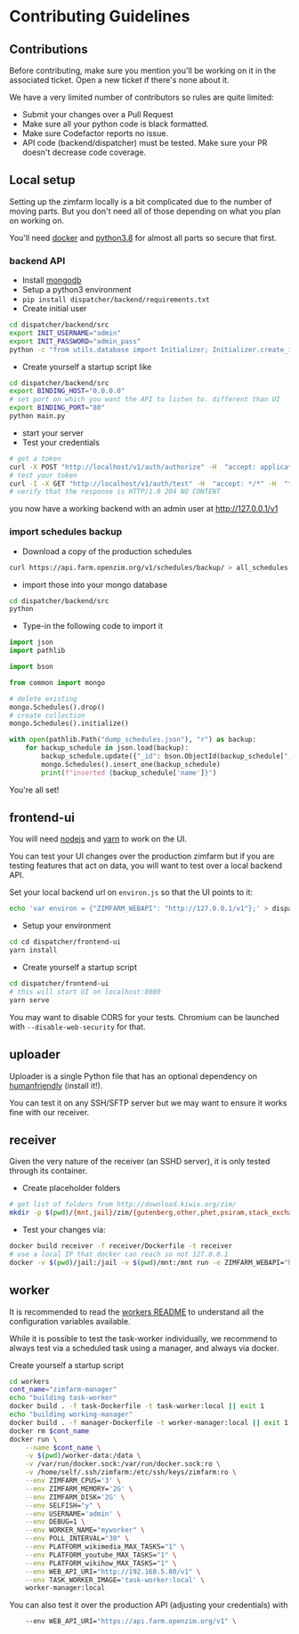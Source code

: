 # Contributing Guidelines

## Contributions

Before contributing, make sure you mention you'll be working on it in the associated ticket. Open a new ticket if there's none about it.

We have a very limited number of contributors so rules are quite limited:

- Submit your changes over a Pull Request
- Make sure all your python code is black formatted.
- Make sure Codefactor reports no issue.
- API code (backend/dispatcher) must be tested. Make sure your PR doesn't decrease code coverage.

## Local setup

Setting up the zimfarm locally is a bit complicated due to the number of moving parts. But you don't need all of those depending on what you plan on working on.

You'll need [docker](https://www.docker.com/) and [python3.8](https://www.python.org/) for almost all parts so secure that first.

### backend API

* Install [mongodb](https://www.mongodb.com/)
* Setup a python3 environment
* `pip install dispatcher/backend/requirements.txt`
* Create initial user

```sh
cd dispatcher/backend/src
export INIT_USERNAME="admin"
export INIT_PASSWORD="admin_pass"
python -c "from utils.database import Initializer; Initializer.create_initial_user()"
```

* Create yourself a startup script like

``` sh
cd dispatcher/backend/src
export BINDING_HOST="0.0.0.0"
# set port on which you want the API to listen to. different than UI
export BINDING_PORT="80"
python main.py
```

* start your server
* Test your credentials

``` sh
# get a token
curl -X POST "http://localhost/v1/auth/authorize" -H  "accept: application/json" -H  "Content-Type: application/x-www-form-urlencoded" -d "username=admin&password=admin_pass"
# test your token
curl -I -X GET "http://localhost/v1/auth/test" -H  "accept: */*" -H  "token: eyJ0eXAxxxxxxx"
# verify that the response is HTTP/1.0 204 NO CONTENT
```

you now have a working backend with an admin user at http://127.0.0.1/v1

### import schedules backup

* Download a copy of the production schedules
``` sh
curl https://api.farm.openzim.org/v1/schedules/backup/ > all_schedules.json
```
* import those into your mongo database

```sh
cd dispatcher/backend/src
python
```

* Type-in the following code to import it

```py
import json
import pathlib

import bson

from common import mongo

# delete existing
mongo.Schedules().drop()
# create collection
mongo.Schedules().initialize()

with open(pathlib.Path("dump_schedules.json"), "r") as backup:
    for backup_schedule in json.load(backup):
        backup_schedule.update({"_id": bson.ObjectId(backup_schedule["_id"])})
        mongo.Schedules().insert_one(backup_schedule)
        print(f"inserted {backup_schedule['name']}")
```

You're all set!

## frontend-ui

You will need [nodejs](https://nodejs.org/) and [yarn](https://classic.yarnpkg.com/en/docs/install/) to work on the UI.

You can test your UI changes over the production zimfarm but if you are testing features that act on data, you will want to test over a local backend API.

Set your local backend url on `environ.js` so that the UI points to it:

```sh
echo 'var environ = {"ZIMFARM_WEBAPI": "http://127.0.0.1/v1"};' > dispatcher/frontend-ui/public/environ.js
```

* Setup your environment

```sh
cd cd dispatcher/frontend-ui
yarn install
```

* Create yourself a startup script

```sh
cd dispatcher/frontend-ui
# this will start UI on localhost:8080
yarn serve
```

You may want to disable CORS for your tests. Chromium can be launched with `--disable-web-security` for that.


## uploader

Uploader is a single Python file that has an optional dependency on [humanfriendly](https://pypi.org/project/humanfriendly/) (install it!).

You can test it on any SSH/SFTP server but we may want to ensure it works fine with our receiver.

## receiver

Given the very nature of the receiver (an SSHD server), it is only tested through its container.

* Create placeholder folders

```sh
# get list of folders from http://download.kiwix.org/zim/
mkdir -p $(pwd)/{mnt,jail}/zim/{gutenberg,other,phet,psiram,stack_exchange,ted,vikidia,wikibooks,wikinews,wikipedia,wikiquote,wikisource,wikispecies,wikiversity,wikivoyage,wiktionary}
```

* Test your changes via:

```sh
docker build receiver -f receiver/Dockerfile -t receiver
# use a local IP that docker can reach so not 127.0.0.1
docker -v $(pwd)/jail:/jail -v $(pwd)/mnt:/mnt run -e ZIMFARM_WEBAPI="http://192.168.5.80/v1 receiver"
```

## worker

It is recommended to read the [workers README](./workers/README.md) to understand all the configuration variables available.

While it is possible to test the task-worker individually, we recommend to always test via a scheduled task using a manager, and always via docker.

Create yourself a startup script

```sh
cd workers
cont_name="zimfarm-manager"
echo "building task-worker"
docker build . -f task-Dockerfile -t task-worker:local || exit 1
echo "building working-manager"
docker build . -f manager-Dockerfile -t worker-manager:local || exit 1
docker rm $cont_name
docker run \
	--name $cont_name \
	-v $(pwd)/worker-data:/data \
	-v /var/run/docker.sock:/var/run/docker.sock:ro \
	-v /home/self/.ssh/zimfarm:/etc/ssh/keys/zimfarm:ro \
	--env ZIMFARM_CPUS='3' \
	--env ZIMFARM_MEMORY='2G' \
	--env ZIMFARM_DISK='2G' \
	--env SELFISH="y" \
	--env USERNAME='admin' \
	--env DEBUG=1 \
	--env WORKER_NAME="myworker" \
	--env POLL_INTERVAL="30" \
	--env PLATFORM_wikimedia_MAX_TASKS="1" \
	--env PLATFORM_youtube_MAX_TASKS="1" \
	--env PLATFORM_wikihow_MAX_TASKS="1" \
    --env WEB_API_URI="http://192.168.5.80/v1" \
	--env TASK_WORKER_IMAGE='task-worker:local' \
	worker-manager:local
```

You can also test it over the production API (adjusting your credentials) with

```sh
	--env WEB_API_URI="https://api.farm.openzim.org/v1" \
```

